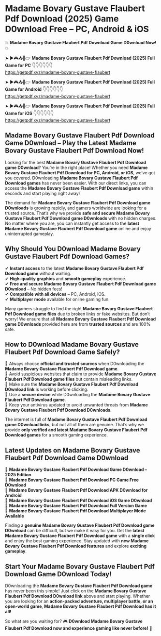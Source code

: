 # Madame Bovary Gustave Flaubert Pdf Download (2025) Game D0wnload Free – PC, Android & iOS

💥 **Madame Bovary Gustave Flaubert Pdf Download Game D0wnload Now!** 💥  

➤ ►🎮📥📱👉 **Madame Bovary Gustave Flaubert Pdf Download (2025) Full Game for PC** 👇👇👇👇👇👇  
https://getpdf.xyz/madame-bovary-gustave-flaubert  

➤ ►🎮📥📱👉 **Madame Bovary Gustave Flaubert Pdf Download (2025) Full Game for Android** 👇👇👇👇👇👇  
https://getpdf.xyz/madame-bovary-gustave-flaubert  

➤ ►🎮📥📱👉 **Madame Bovary Gustave Flaubert Pdf Download (2025) Full Game for iOS** 👇👇👇👇👇👇  
https://getpdf.xyz/madame-bovary-gustave-flaubert  

## Madame Bovary Gustave Flaubert Pdf Download Game D0wnload – Play the Latest Madame Bovary Gustave Flaubert Pdf Download Now!

Looking for the best **Madame Bovary Gustave Flaubert Pdf Download game D0wnload**? You’re in the right place! Whether you need **Madame Bovary Gustave Flaubert Pdf Download for PC, Android, or iOS**, we’ve got you covered. D0wnloading **Madame Bovary Gustave Flaubert Pdf Download games** has never been easier. With our direct links, you can access the **Madame Bovary Gustave Flaubert Pdf Download game** within seconds and start playing right away!  

The demand for **Madame Bovary Gustave Flaubert Pdf Download game D0wnloads** is growing rapidly, and gamers worldwide are looking for a trusted source. That’s why we provide **safe and secure Madame Bovary Gustave Flaubert Pdf Download game D0wnloads** with no hidden charges. No matter where you are, you can instantly get access to the **latest Madame Bovary Gustave Flaubert Pdf Download game** online and enjoy uninterrupted gameplay.  

## **Why Should You D0wnload Madame Bovary Gustave Flaubert Pdf Download Games?**  

✔ **Instant access** to the latest **Madame Bovary Gustave Flaubert Pdf Download game** without waiting.  
✔ **High-quality graphics** and **smooth gameplay** experience.  
✔ **Free and secure Madame Bovary Gustave Flaubert Pdf Download game D0wnload** – No hidden fees!  
✔ **Compatible with all devices** – PC, Android, iOS.  
✔ **Multiplayer mode** available for online gaming fun.  

Many gamers struggle to find the right **Madame Bovary Gustave Flaubert Pdf Download game files** due to broken links or fake websites. But don’t worry! We ensure that all **Madame Bovary Gustave Flaubert Pdf Download game D0wnloads** provided here are from **trusted sources** and are 100% safe.  

## **How to D0wnload Madame Bovary Gustave Flaubert Pdf Download Game Safely?**  

📌 Always choose **official and trusted sources** when D0wnloading the **Madame Bovary Gustave Flaubert Pdf Download game**.  
📌 Avoid suspicious websites that claim to provide **Madame Bovary Gustave Flaubert Pdf Download game files** but contain misleading links.  
📌 Make sure the **Madame Bovary Gustave Flaubert Pdf Download D0wnload link** is working before clicking.  
📌 Use a **secure device** while D0wnloading the **Madame Bovary Gustave Flaubert Pdf Download game**.  
📌 Keep your antivirus updated to avoid unwanted threats from **Madame Bovary Gustave Flaubert Pdf Download D0wnloads**.  

The internet is full of **Madame Bovary Gustave Flaubert Pdf Download game D0wnload links**, but not all of them are genuine. That’s why we provide **only verified and latest Madame Bovary Gustave Flaubert Pdf Download games** for a smooth gaming experience.  

## **Latest Updates on Madame Bovary Gustave Flaubert Pdf Download Game D0wnload**  

🔹 **Madame Bovary Gustave Flaubert Pdf Download Game D0wnload – 2025 Edition**  
🔹 **Madame Bovary Gustave Flaubert Pdf Download PC Game Free D0wnload**  
🔹 **Madame Bovary Gustave Flaubert Pdf Download APK D0wnload for Android**  
🔹 **Madame Bovary Gustave Flaubert Pdf Download iOS Game D0wnload**  
🔹 **Madame Bovary Gustave Flaubert Pdf Download Full Version Game**  
🔹 **Madame Bovary Gustave Flaubert Pdf Download Multiplayer Mode Available**  

Finding a **genuine Madame Bovary Gustave Flaubert Pdf Download game D0wnload** can be difficult, but we make it easy for you. Get the **latest Madame Bovary Gustave Flaubert Pdf Download game** with a **single click** and enjoy the best gaming experience. Stay updated with **new Madame Bovary Gustave Flaubert Pdf Download features** and explore **exciting gameplay**.  

## **Start Your Madame Bovary Gustave Flaubert Pdf Download Game D0wnload Today!**  

D0wnloading the **Madame Bovary Gustave Flaubert Pdf Download game** has never been this simple! Just click on the **Madame Bovary Gustave Flaubert Pdf Download D0wnload link** above and start playing. Whether you are looking for an **action-packed adventure, multiplayer battle, or an open-world game**, **Madame Bovary Gustave Flaubert Pdf Download has it all!**  

So what are you waiting for? 🎮 **D0wnload Madame Bovary Gustave Flaubert Pdf Download now and experience gaming like never before!** 🚀  